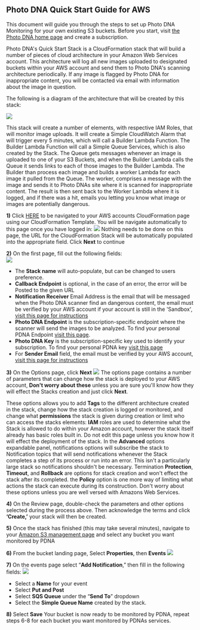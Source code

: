 
## Photo DNA Quick Start Guide for AWS ##

This document will guide you through the steps to set up Photo DNA Monitoring for your own existing S3 buckets.
Before you start, visit [the Photo DNA home page](https://myphotodna.microsoftmoderator.com/) and create a subscription.

Photo DNA's Quick Start Stack is a CloudFormation stack that will build a number of pieces of cloud architecture in your Amazon Web Services account. This architecture will log all new images uploaded to designated buckets within your AWS account and send them to Photo DNA's scanning architecture periodically. If any image is flagged by Photo DNA for inappropriate content, you will be contacted via email with information about the image in question.

The following is a diagram of the architecture that will be created by this stack:

![](https://s3-us-west-2.amazonaws.com/allyislambdafunctionsbucket/SimpleArchDiagram.png)

This stack will create a number of elements, with respective IAM Roles, that will monitor image uploads. It will create a Simple CloudWatch Alarm that will trigger every 5 minutes, which will call a Builder Lambda Function. The Builder Lambda Function will call a Simple Queue Services, which is also created by the Stack. The Queue gets messages whenever an image is uploaded to one of your S3 Buckets, and when the Builder Lambda calls the Queue it sends links to each of those images to the Builder Lambda. The Builder than process each image and builds a worker Lambda for each image it pulled from the Queue. The worker, comprises a message with the image and sends it to Photo DNAs site where it is scanned for inappropriate content. The result is then sent back to the Worker Lambda where it is logged, and if there was a hit, emails you letting you know what image or images are potentially dangerous.


**1)**	Click [HERE](https://console.aws.amazon.com/cloudformation/home?region=us-west-2#/stacks/new?stackName=PhotoDNAMonitorStackTempalte&templateURL=https://s3-us-west-2.amazonaws.com/allyislambdafunctionsbucket/PhotoDNAMonitorStackTemplate.template) to be navigated to your AWS accounts CloudFormation page using our CloudFormation Template. You will be navigate automatically to this page once you have logged in:
![](https://s3-us-west-2.amazonaws.com/allyislambdafunctionsbucket/AWSLandingPage.PNG)
Nothing needs to be done on this page, the URL for the CloudFormation Stack will be automatically populated into the appropriate field. Click **Next** to continue

**2)**	On the first page, fill out the following fields:  
![](https://s3-us-west-2.amazonaws.com/allyislambdafunctionsbucket/AWSFirstPageCapture.PNG)

- The **Stack name** will auto-populate, but can be changed to users preference.
- **Callback Endpoint** is optional, in the case of an error, the error will be Posted to the given URL
- **Notification Receiver** Email Address is the email that will be messaged when the Photo DNA scanner find an dangerous content, the email must be verified by your AWS account if your account is still in the 'Sandbox', [visit this page for instructions](https://us-west-2.console.aws.amazon.com/ses/home?region=us-west-2#verified-senders-email ) 
- **Photo DNA Endpoint** is the subscription-specific endpoint where the scanner will send the images to be analyzed. To find your personal PDNA Endpoint [visit this page](https://testpdnaui.azurewebsites.net/).  
- **Photo DNA Key** is the subscription-specific key used to identify your subscription. To find your personal PDNA key [visit this page](https://testpdnaui.azurewebsites.net/ ) 
- For **Sender Email** field, the email must be verified by your AWS account, [visit this page for instructions](https://us-west-2.console.aws.amazon.com/ses/home?region=us-west-2#verified-senders-email ) 

**3)**	On the Options page, click **Next**
 ![](https://s3-us-west-2.amazonaws.com/allyislambdafunctionsbucket/AWSSecondPageCapture.PNG)
The options page contains a number of parameters that can change how the stack is deployed to your AWS account, **Don't worry about these** unless you are sure you'll know how they will effect the Stacks creation and just click **Next**. 

These options allows you to add **Tags** to the different architecture created in the stack, change how the stack creation is logged or monitored, and change what **permissions** the stack is given during creation or limit who can access the stacks elements: **IAM** roles are used to determine what the Stack is allowed to do within your Amazon account, however the stack itself already has basic roles built in. Do not edit this page unless you know how it will effect the deployment of the stack. In the **Advanced** options expandable panel, notifications options will subscribe the stack to Notification topics that will send notifications whenever the Stack completes a step of its process or run into an error. This isn't a particularly large stack so notifications shouldn't be necessary. Termination **Protection**, **Timeout**, and **Rollback** are options for stack creation and won't effect the stack after its completed. the **Policy** option is one more way of limiting what actions the stack can execute during its construction. Don't worry about these options unless you are well versed with Amazons Web Services.

**4)**	On the Review page, double-check the parameters and other options selected during the process above. Then acknowledge the terms and click **‘Create,’** your stack will then be created.

**5)**	Once the stack has finished (this may take several minutes), navigate to your [Amazon S3 management page](https://s3.console.aws.amazon.com/s3) and select any bucket you want monitored by PDNA

**6)**	From the bucket landing page, Select **Properties**, then **Events**
![](https://s3-us-west-2.amazonaws.com/allyislambdafunctionsbucket/BucketPage.PNG)

**7)**	On the events page select “**Add Notification**,” then fill in the following fields: 
![](https://s3-us-west-2.amazonaws.com/allyislambdafunctionsbucket/EventsPage.PNG)

- Select a **Name** for your event
- Select **Put and Post**
- Select **SQS Queue** under the “**Send To**” dropdown
- Select the **Simple Queue Name** created by the stack.

**8)**	Select **Save**
Your bucket is now ready to be monitored by PDNA, repeat steps 6-8 for each bucket you want monitored by PDNAs services. 
